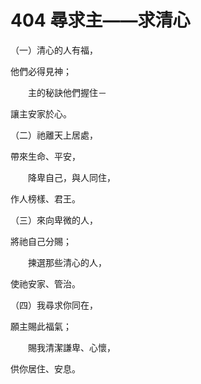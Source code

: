 # 404 尋求主——求清心

（一）清心的人有福，

他們必得見神；

　　主的秘訣他們握住－

讓主安家於心。

（二）祂離天上居處，

帶來生命、平安，

　　降卑自己，與人同住，

作人榜樣、君王。

（三）來向卑微的人，

將祂自己分賜；

　　揀選那些清心的人，

使祂安家、管治。

（四）我尋求你同在，

願主賜此福氣；

　　賜我清潔謙卑、心懷，

供你居住、安息。

